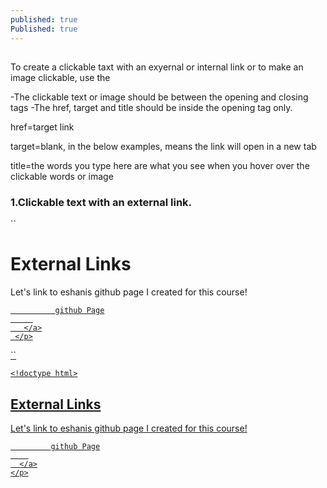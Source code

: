 ```yaml
---
published: true
Published: true
---
```

##

To create a clickable taxt with an exyernal or internal link or to make an image clickable, use the 
	<a> </a>


-The clickable text or image should be between the opening and closing tags
-The href, target and title should be inside the opening tag only.

href=target link

target=blank, in the below examples, means the link will open in a new tab

title=the words you type here are what you see when you hover over the clickable words or image 

    
### 1.Clickable text with an external link.

``
	<!doctype html>
 <html>
 <head>
   <meta charset="utf-8">
   <title>Links</title>
 </head>
 <body>
   <h1 id="top">External Links</h1>
   <section>
     <p>
       Let's link to eshanis github page I created for this course!
       <!-- link to eshanis page WITH TARGET-->
       <a href="https://github.com/eshanis" 
       target="_blank" title="star my github!">
       
              github Page
         
       </a>
     </p>
``

	<!doctype html>
<html>
<head>
  <meta charset="utf-8">
  <title>Links</title>
</head>
<body>
  <h1 id="top">External Links</h1>
  <section>
    <p>
      Let's link to eshanis github page I created for this course!
      <!-- link to eshanis page WITH TARGET-->
      <a href="https://github.com/eshanis" 
      target="_blank" title="star my github!">
       
             github Page
        
      </a>
    </p>